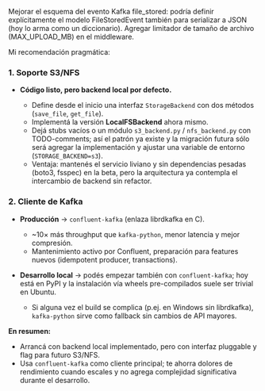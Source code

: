 Mejorar el esquema del evento Kafka file_stored: podría definir explícitamente el modelo FileStoredEvent también para serializar a JSON (hoy lo arma como un diccionario).
Agregar limitador de tamaño de archivo (MAX_UPLOAD_MB) en el middleware.


Mi recomendación pragmática:

### 1. Soporte S3/NFS

* **Código listo, pero backend local por defecto.**

  * Define desde el inicio una interfaz `StorageBackend` con dos métodos (`save_file`, `get_file`).
  * Implementá la versión **LocalFSBackend** ahora mismo.
  * Dejá stubs vacíos o un módulo `s3_backend.py` / `nfs_backend.py` con TODO-comments; así el patrón ya existe y la migración futura sólo será agregar la implementación y ajustar una variable de entorno (`STORAGE_BACKEND=s3`).
  * Ventaja: mantenés el servicio liviano y sin dependencias pesadas (boto3, fsspec) en la beta, pero la arquitectura ya contempla el intercambio de backend sin refactor.

### 2. Cliente de Kafka

* **Producción** → `confluent-kafka` (enlaza librdkafka en C).

  * \~10× más throughput que `kafka-python`, menor latencia y mejor compresión.
  * Mantenimiento activo por Confluent, preparación para features nuevos (idempotent producer, transactions).
* **Desarrollo local** → podés empezar también con `confluent-kafka`; hoy está en PyPI y la instalación vía wheels pre-compilados suele ser trivial en Ubuntu.

  * Si alguna vez el build se complica (p.ej. en Windows sin librdkafka), `kafka-python` sirve como fallback sin cambios de API mayores.

**En resumen:**

* Arrancá con backend local implementado, pero con interfaz pluggable y flag para futuro S3/NFS.
* Usa `confluent-kafka` como cliente principal; te ahorra dolores de rendimiento cuando escales y no agrega complejidad significativa durante el desarrollo.

